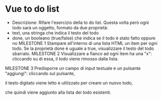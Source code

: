 # Vue to do list 

- Descrizione:
Rifare l'esercizio della to do list.
Questa volta però ogni todo sarà un oggetto, formato da due proprietà:
- text, una stringa che indica il testo del todo
- done, un booleano (true/false) che indica se il todo è stato fatto oppure no
MILESTONE 1
Stampare all'interno di una lista HTML un item per ogni todo.
Se la proprietà done è uguale a true, visualizzare il testo del todo sbarrato.
MILESTONE 2
Visualizzare a fianco ad ogni item ha una "x": cliccando su di essa, il todo viene rimosso dalla lista.





MILESTONE 3
Predisporre un campo di input testuale e un pulsante "aggiungi": cliccando sul 
pulsante,

 il testo digitato viene letto e utilizzato per creare un nuovo todo, 
 
 che quindi viene aggiunto alla lista dei todo esistenti.
